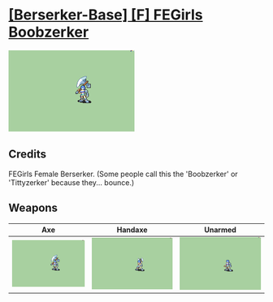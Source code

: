 # [\[Berserker-Base\] \[F\] FEGirls Boobzerker](./%5BBerserker-Base%5D%20%5BF%5D%20FEGirls%20Boobzerker)

<img src="./3.%20Axe/Axe_000.png" alt="[Berserker-Base] [F] FEGirls Boobzerker standing" />

## Credits

FEGirls Female Berserker. (Some people call this the 'Boobzerker' or 'Tittyzerker' because they... bounce.)

## Weapons


|Axe |Handaxe |Unarmed |
|  :---: | :---: | :---: |
| <img alt="Axe animation" src="./3.%20Axe/Axe.gif" /> | <img alt="Handaxe animation" src="./4.%20Handaxe/Handaxe.gif" /> | <img alt="Unarmed animation" src="./8.%20Unarmed/Unarmed.gif" /> |
